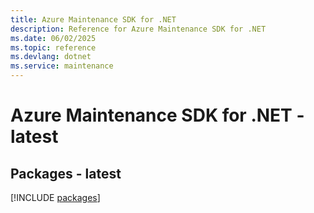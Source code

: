 ```yaml
---
title: Azure Maintenance SDK for .NET
description: Reference for Azure Maintenance SDK for .NET
ms.date: 06/02/2025
ms.topic: reference
ms.devlang: dotnet
ms.service: maintenance
---
```

# Azure Maintenance SDK for .NET - latest
## Packages - latest
[!INCLUDE [packages](maintenance-index.md)]